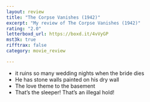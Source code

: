 ```yaml
---
layout: review
title: "The Corpse Vanishes (1942)"
excerpt: "My review of The Corpse Vanishes (1942)"
rating: "2.0"
letterboxd_url: https://boxd.it/4vVyGP
mst3k: true
rifftrax: false
category: movie_review

---
```


* it ruins so many wedding nights when the bride dies
* He has stone walls painted on his dry wall
* The love theme to the basement
* That’s the sleeper! That’s an illegal hold!